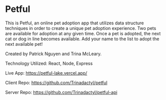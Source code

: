 # Petful

This is Petful, an online pet adoption app that utilizes data structure techniques in order to create a unique pet adoption experience. Two pets are available for adoption at any given time. Once a pet is adopted, the next cat or dog in line becomes available. Add your name to the list to adopt the next available pet!

Created by Patrick Nguyen and Trina McLeary.

Technology Utilized: React, Node, Express


Live App: https://petful-lake.vercel.app/

Client Repo: https://github.com/Trinadactyl/petful

Server Repo: https://github.com/Trinadactyl/petful-api


